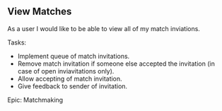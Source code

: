 View Matches
-

As a user I would like to be able to view all of my match inviations.

Tasks: 
+ Implement queue of match invitations.
+ Remove match invitation if someone else accepted the invitation (in case of open inviavitations only).
+ Allow accepting of match invitation.
+ Give feedback to sender of invitation.

Epic: Matchmaking